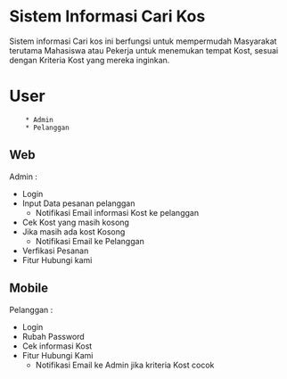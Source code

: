 # Sistem Informasi Cari Kos
Sistem informasi Cari kos ini berfungsi untuk mempermudah Masyarakat terutama Mahasiswa atau Pekerja untuk menemukan tempat Kost, sesuai dengan Kriteria Kost yang mereka inginkan. 

# User
        * Admin
	    * Pelanggan
## Web
Admin : 
- Login
- Input Data pesanan pelanggan
	- Notifikasi Email informasi Kost ke pelanggan
- Cek Kost yang masih kosong
- Jika masih ada kost Kosong
	- Notifikasi Email ke Pelanggan
- Verfikasi Pesanan
- Fitur Hubungi kami
## Mobile
Pelanggan :
- Login
- Rubah Password
- Cek informasi Kost
- Fitur Hubungi Kami
	- Notifikasi Email ke Admin jika kriteria Kost cocok